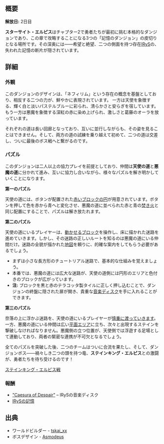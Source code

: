 <!-- title: スターサイト・エルピス -->
<!-- quote: あなたの唯一無二のアイドル、さあ座ってショーを楽しんで！ -->
<!-- chapters: 1 -->
<!-- images: (スターサイト・エルピス全景 #1), (スターサイト・エルピス全景 #2), (スターサイト・エルピス全景 #3), (スターサイト・エルピス全景 #4), (スターサイト・エルピス アイコン), (ダンジョンボス: ステインキング・エルピス) -->
<!-- model: false -->

## 概要

**解放日:** 2日目

**スターサイト・エルピス**はチャプター2で勇者たちが最初に挑む本格的なダンジョンであり、この章で攻略することになる3つの「記憶のダンジョン」の皮切りとなる場所です。その深奥には――希望と絶望、二つの側面を持つ存在[IRyS](#entry:irys-entry)の、失われた記憶の断片が隠されています。

## 詳細

### 外観

このダンジョンのデザインは、「ネフィリム」という存在の概念を基盤としており、相反する二つの力が、鮮やかに表現されています。
一方は天使を象徴する、輝く白と淡いパステルブルーに彩られ、清らかさと安らぎを宿しています。
もう一方は悪魔を象徴する深紅の赤に染め上げられ、激しさと葛藤のオーラを放っています。

それぞれの道は長い回廊となっており、互いに並行しながらも、その姿を見ることはできません。そして、両方の道の試練を乗り越えて初めて、二つの道は交差し、ついに最後のボス戦へと繋がるのです。

### パズル

このダンジョンは二人以上の協力プレイを前提としており、仲間は**天使の道**と**悪魔の道**に分かれて進み、互いに協力し合いながら、様々なパズルを解き明かしていくことになります。

**第一のパズル**

天使の道には、ボタンが配置された[赤いブロックの円](https://www.youtube.com/live/axlJjQQ_rzU?si=MAqpJXpQJXmj2K6e&t=3573)が用意されています。ボタンを押して色を赤から青へと変化させ、悪魔の道に並べられた赤と青の[焚き火](https://www.youtube.com/live/NSOuyMjCxPI?si=03CadFAr7PQ8DJvd&t=4524)と同じ配置にすることで、パズルは解き放たれます。

**第二のパズル**

天使の道にいるプレイヤーは、[動かせるブロック](https://www.youtube.com/live/axlJjQQ_rzU?si=DDnmLpQW0CXpggdp&t=3694)を操作し、床に描かれた迷路を進めていきます。しかし、その迷路の正しいルートを知るのは悪魔の道にいる仲間だけ。迷路の全貌が描かれた[地図](https://www.youtube.com/live/NSOuyMjCxPI?si=wgLETZiPN-WpX7qy&t=4666)を頼りに、的確な案内をしてもらう必要があるでしょう。

- まずは小さな長方形のチュートリアル迷路で、基本的な仕組みを覚えましょう。
- 本番では、悪魔の道には広大な迷路が、天使の道側には円形のエリアと色付きのブロックが広がっています。
- **注:** ブロックを黒と赤のテラコッタ製タイルに正しく押し込むことで、ダンジョンの終盤に隠された扉が開き、貴重な[音楽ディスク](https://www.youtube.com/live/A97SrozF36w?si=zNzhwalpOc_S6Tu_&t=7429)を手に入れることができます。

**第三のパズル**

奈落の上に浮かぶ迷路を、天使の道にいるプレイヤーが[慎重に渡っていきます](https://www.youtube.com/live/axlJjQQ_rzU?si=8ijRq_d2gpa0y5mv&t=4273)。一方、悪魔の道にいる仲間は広い[平面エリア](https://www.youtube.com/live/NSOuyMjCxPI?si=8UiI1wWq3zOPqzNm&t=5227)に立ち、次々と出現するステインを撃破しなければなりません。悪魔側の立つ位置が、天使側では浮遊する足場として連動しており、両者の緊密な連携が不可欠となるでしょう。

全てのパズルを突破した後、二つのチームはついに合流を果たし、そして、ダンジョンボス――禍々しき二つの頭を持つ竜、**ステインキング・エルピス**との激闘が、勇者たちを待ち受けるのです！

[ステインキング・エルピス戦](#embed:https://www.youtube.com/live/axlJjQQ_rzU?si=imMOupLj1UxTJV2C&t=5896)

### 報酬

- ["Caesura of Despair"](https://youtu.be/vBNI979XyoE?si=J7NPq-J5GJfAt8iP) – IRySの音楽ディスク
- [IRySの記憶](https://www.youtube.com/watch?v=5uaWaQg4pnM)

## 出典

- ワールドビルダー - [tskai_xx](https://x.com/tskai_xx/status/1919701535896043963/photo/1)
- ボスデザイン - [Asmodeus](#out:https://www.youtube.com/watch?v=o3-fzH3MgfE&feature=youtu.be)
